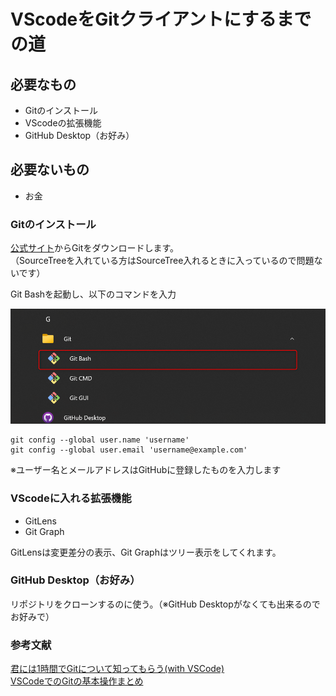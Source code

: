 # VScodeをGitクライアントにするまでの道

## 必要なもの

- Gitのインストール
- VScodeの拡張機能
- GitHub Desktop（お好み） 

## 必要ないもの

- お金

### Gitのインストール

[公式サイト](https://git-scm.com/)からGitをダウンロードします。  
（SourceTreeを入れている方はSourceTree入れるときに入っているので問題ないです）

Git Bashを起動し、以下のコマンドを入力

![image](2022-09-01_13h48_21.png)

```
git config --global user.name 'username'
git config --global user.email 'username@example.com'
```
※ユーザー名とメールアドレスはGitHubに登録したものを入力します

### VScodeに入れる拡張機能

- GitLens
- Git Graph

GitLensは変更差分の表示、Git Graphはツリー表示をしてくれます。

### GitHub Desktop（お好み）

リポジトリをクローンするのに使う。（※GitHub Desktopがなくても出来るのでお好みで）

### 参考文献
[君には1時間でGitについて知ってもらう(with VSCode)](https://qiita.com/jesus_isao/items/63557eba36819faa4ad9)  
[VSCodeでのGitの基本操作まとめ](https://qiita.com/y-tsutsu/items/2ba96b16b220fb5913be)
